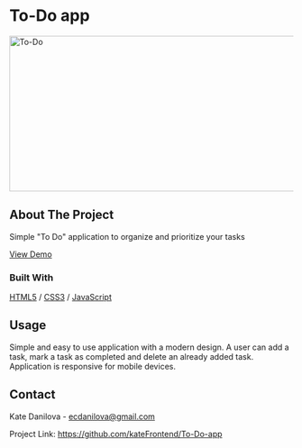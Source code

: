 <div>


  <h1>To-Do app</h1>
  
  <img src="https://lh3.googleusercontent.com/ebnhUIcilDAGKewZ-Bt-ur9XrPZZTG0q78G75aetG8LOPCig4OB2hIxxQRY9pY986fmn6la-JxS_0o2DLW11RdKutv4aN77F-joy5oxSgFGA8B26Gw2IxwEg-oWy1MrZyJZZbACJRaWX_hOKZ6zZWKiLv18ZWsmPb2Cj9lA96C6IQjcTOsYtZjpSzQ1ENGQBZbqpCSvvsBCSyn2tPcrRY66jPLVnoInFDPQVstBw7t7ZqMSBfeVgUdr0hxWwbpD3hF_eYnIjKG_EmzfhT5SjM2EZ-yMdWw9wlFVB66a0AZ5_k1xygQPO_cvGrChCW35nBUHVrc68yZHoxR5GANOT44_3Z7FPZLUxyzFQd1ZXaLrhT3qw-sfG7XJdh0db9Dt5o0dJtkDqiu79Yi0z_wXOvzCCWFS5PCmrGBuKb61AJ2L5iB2WgicwiaW9Ht8OAN8QdjEciIEhdUaYhIipC2NIJQsY11HhP5iGRpnXLn3U2LGGkPPUMR4GwkEsj3MFjP6cpaXxZfjtVWGDKZ-JLInqx1eSyEVt2bl-2E1j4wuxsOWjeeVADXmwHy5XtOnx3PyYv_FvYflRWPEQiW7SxXQhcPePBnfvBAOF-LYoBdnEqZLGj4xqehE6gHmJpbUCKjgAWjyvcbAVwaQ23v3FcPUjEizVVACt9zsIuVB8HyAQrcVGWD2XJbp-PzwQ0gE7BQdRlwrvElE_e8lIQERP2wFYxuOXXZH3dohfH4DmW9vh9LkRnY9FdR5UDRdDz9zmwcTXC7aHU80lNdKgbtV5_q5Hs6KenfnOJqqXPbNGi7wN5nFfY-tgMibcKWMSAep08VG43n6ZnDqebJ8bAKM8xdvtZU_lb6JjAG7AeiOm0kfbkQ=w1417-h376-no?authuser=3" alt="To-Do" width="1017px" height="276px">
 
</div>

<!-- ABOUT THE PROJECT -->
## About The Project
Simple "To Do" application to organize and prioritize your tasks
  <p>
    <a href="https://app-todo-visual.glitch.me">View Demo</a>
  </p>



### Built With

[HTML5](https://www.w3schools.com/html/) / [CSS3](https://www.w3schools.com/css/) / [JavaScript](https://www.w3schools.com/js/)
 



<!-- USAGE EXAMPLES -->
## Usage
Simple and easy to use application with a modern design.
A user can add a task, mark a task as completed and delete an already added task. 
Application is responsive for mobile devices.




<!-- CONTACT -->
## Contact

Kate Danilova - ecdanilova@gmail.com

Project Link: https://github.com/kateFrontend/To-Do-app



